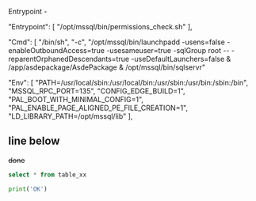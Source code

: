 Entrypoint -             

"Entrypoint": [
    "/opt/mssql/bin/permissions_check.sh"
],


"Cmd": [
                "/bin/sh",
                "-c",
                "/opt/mssql/bin/launchpadd -usens=false -enableOutboundAccess=true -usesameuser=true -sqlGroup root -- -reparentOrphanedDescendants=true -useDefaultLaunchers=false & /app/asdepackage/AsdePackage & /opt/mssql/bin/sqlservr"

"Env": [
    "PATH=/usr/local/sbin:/usr/local/bin:/usr/sbin:/usr/bin:/sbin:/bin",
    "MSSQL_RPC_PORT=135",
    "CONFIG_EDGE_BUILD=1",
    "PAL_BOOT_WITH_MINIMAL_CONFIG=1",
    "PAL_ENABLE_PAGE_ALIGNED_PE_FILE_CREATION=1",
    "LD_LIBRARY_PATH=/opt/mssql/lib"
],


line below 
---

~~done~~




```sql
select * from table_xx
```

```python
print('OK')
```





